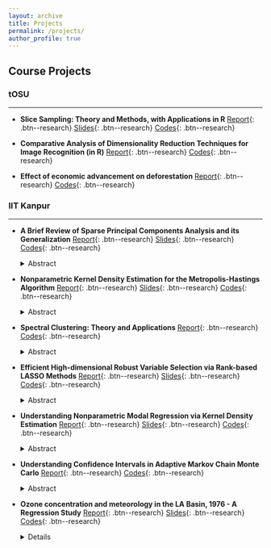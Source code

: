 ```yaml
---
layout: archive
title: Projects
permalink: /projects/
author_profile: true
---
```


## Course Projects

### tOSU
---

- **Slice Sampling: Theory and Methods, with Applications in R**  [Report](https://github.com/ArkaB-DS/sliceSampling_7730/blob/main/sliceSamplingReport.pdf){: .btn--research} [Slides](https://github.com/ArkaB-DS/sliceSampling_7730/blob/main/sliceSamplingSlides.pdf){: .btn--research} [Codes]([https://github.com/ArkaB-DS/SPCA](https://github.com/ArkaB-DS/sliceSampling_7730)){: .btn--research}   

- **Comparative Analysis of Dimensionality Reduction Techniques
for Image Recognition (in R)**  [Report](https://github.com/ArkaB-DS/STAT7730eigenfaces/blob/main/STAT7730.pdf){: .btn--research} [Codes](https://github.com/ArkaB-DS/STAT7730eigenfaces){: .btn--research}

- **Effect of economic advancement on deforestation**  [Report](https://github.com/ArkaB-DS/STAT6950Project/blob/main/STAT6950.pdf){: .btn--research} [Codes](https://github.com/ArkaB-DS/STAT6950Project){: .btn--research}  
  


### IIT Kanpur
---

- **A Brief Review of Sparse Principal Components Analysis and its Generalization**  [Report](https://github.com/ArkaB-DS/SPCA/blob/main/Multivariate_Project.pdf){: .btn--research} [Slides](https://github.com/ArkaB-DS/SPCA/blob/main/Multivariate_Project__slides_.pdf){: .btn--research} [Codes](https://github.com/ArkaB-DS/SPCA){: .btn--research}   
  <details>
      <summary>Abstract</summary>

  <blockquote>
    Principal Component Analysis is a widely studied methodology as it is a useful technique for dimension reduction. In this report, we discuss Sparse Principal Component Analysis (SPCA), which is a modification over PCA. This method is able to resolve the interpretation issue of PCA. Additionally, it provides sparse loadings to the principal components. The main idea of SPCA comes from the relationship between PCA problem and regression analysis. We also discuss GAS-PCA, which is a generalization over SPCA and this method performs better than SPCA, even in finite sample cases. Our report is mainly based on <a href="https://doi.org/10.1198/106186006X113430">Zou et al. (2006)</a> and its extension <a href="https://doi.org/10.1198/jcgs.2009.0012">Leng and Wang (2009)</a>.
  </blockquote>
  
  </details>
  
- **Nonparametric Kernel Density Estimation for the Metropolis-Hastings Algorithm**  [Report](https://github.com/ArkaB-DS/NDE4MH/blob/main/Nonparametric_Project.pdf){: .btn--research} [Slides](https://github.com/ArkaB-DS/NDE4MH/blob/main/Nonparametric_Project__slides_.pdf){: .btn--research} [Codes](https://github.com/ArkaB-DS/NDE4MH){: .btn--research}   
  <details>
      <summary>Abstract</summary>

  <blockquote>
    In this report, we discuss how the rejection step of the Metropolis-Hastings algorithm affects kernel density estimation. We elaborate on the theory developed by <a href="Sköld, M., & Roberts, G. O. (2003). Density estimation for the Metropolis–Hastings algorithm. Scandinavian journal of statistics, 30(4), 699-718.">Roberts et al. (2003)</a> by providing extensive proofs and explore applications exhibiting their efficiency in various problems.
  </blockquote>
  
  </details>
  
- **Spectral Clustering: Theory and Applications**  [Report](https://github.com/ArkaB-DS/SpectralClustering/blob/main/AI_Project.pdf){: .btn--research} [Codes]([https://github.com/ArkaB-DS/rankLASSO](https://github.com/ArkaB-DS/SpectralClustering)){: .btn--research}
  <details>
      <summary>Abstract</summary>

  <blockquote>
    In this report, we present a class of popular clustering algorithms called Spectral Clustering algorithms. We introduce graph theoretic notations required to understand the report. We discuss similarity graphs and graph Laplacians, along with their important properties. Three popular clustering algorithms are presented. Choice of optimal number of clusters, similarity functions, similarity graphs and graph Laplacians are also discussed. We then present Spectral clustering through different looking glasses. Finally, we apply Spectral clustering to simulated and real life datasets. This report is primarily based on <a href="https://idp.springer.com/authorize/casa?redirect_uri=https://link.springer.com/content/pdf/10.1007/s11222-007-9033-z.pdf&casa_token=D38DQJHbX-MAAAAA:rsNOf6rDvoZtSZPJVeLIVAKHoIsjui8ZR_qrJl8LhEuursk8T-IuBfM4Ov_TA3u9Tik5ewUhTbuKiX0">Von Luxburg (2007)</a>.
  </blockquote>
  
  </details>
  
- **Efficient High-dimensional Robust Variable Selection via Rank-based LASSO Methods**  [Report](https://github.com/ArkaB-DS/rankLASSO/blob/main/Robust_Project_II.pdf){: .btn--research} [Slides](https://github.com/ArkaB-DS/rankLASSO/blob/main/Robust_Project_II__slides_.pdf){: .btn--research} [Codes](https://github.com/ArkaB-DS/rankLASSO){: .btn--research}
  <details>
      <summary>Abstract</summary>

  <blockquote>
    Penalized variable selection is a popular approach for describing the relationship between the response,  and explanatory variables, . LASSO-based methods have received special attention throughout the literature of regression analysis. But stringent conditions are imposed on the  relation and on the error distribution. In this report, we present Rank-LASSO as a robust, superior method over the general LASSO, which can be used even when number of predictors is much larger than the sample size. The major properties of the Rank-LASSO has been presented in a non-asymptotic fashion, which makes it useful for the aforementioned case of . The report also shows the superiority of the thresholded modified version of Rank-LASSO in more general scenarios. Apart from theoretical results, we present numerical experiments for demonstrating that performance of the Rank-LASSO is substantially better than regular LAD-LASSO in terms of robust model selection problems. The report is primarily based on <a href="https://www.jmlr.org/papers/volume21/20-120/20-120.pdf">Rejchel, W., & Bogdan, M. (2020)</a>.
  </blockquote>
  
  </details>

- **Understanding Nonparametric Modal Regression via Kernel Density Estimation**  [Report](https://github.com/ArkaB-DS/NPmodalReg/blob/main/Group7%20Report.pdf){: .btn--research} [Slides](https://github.com/ArkaB-DS/NPmodalReg/blob/main/Robust_Project_I__slides_.pdf){: .btn--research} [Codes](https://github.com/ArkaB-DS/NPmodalReg){: .btn--research}
  <details>
      <summary>Abstract</summary>

  <blockquote>
    In this report we review non-parametric Modal Regression using Kernel Density Estimator. Instead of using conditional mean, Modal Regression uses conditional mode to summarize the relationship between the response and the explanatory variables. We describe the idea of Modal Regression and include a brief discussion regarding the superiority of Multi-modal regression over the Uni-modal case. The consistency properties of the proposed estimator and the idea of Confidence Sets have been reviewed. This report also includes an application of Prediction Sets in case of Bandwidth selection. Certain generalizations and extensions are also discussed. The report is primarily based on <a href="https://projecteuclid.org/journals/annals-of-statistics/volume-44/issue-2/Nonparametric-modal-regression/10.1214/15-AOS1373.pdf">Chen et al. (2016)</a>.
  </blockquote>
  
  </details>
    
- **Understanding Confidence Intervals in Adaptive Markov Chain Monte Carlo**  [Report](https://github.com/ArkaB-DS/MTH598A/blob/main/Report.pdf){: .btn--research} [Codes](https://github.com/ArkaB-DS/MTH598A){: .btn--research}
  <details>
      <summary>Abstract</summary>
  
  <blockquote>
  In this report, we attempt to understand the problems in asymptotic variance estimation for Adaptive Markov Chain Monte Carlo (AMCMC) and the role of confidence intervals in providing consistent estimation procedures for the asymptotic variance. The report is primarily based on <a href="http://citeseerx.ist.psu.edu/viewdoc/download?doi=10.1.1.765.8899&rep=rep1&type=pdf">Atchade´ (2012)</a>.
  </blockquote>
  </details>
  
- **Ozone concentration and meteorology in the LA Basin, 1976 - A Regression Study**  [Report](https://github.com/ArkaB-DS/regressionProjectIITK/blob/main/Report/Project_Report.pdf){: .btn--research} [Slides](https://github.com/ArkaB-DS/regressionProjectIITK/blob/main/Presentation/Project_PPT.pdf){: .btn--research} [Codes](https://github.com/ArkaB-DS/regressionProjectIITK){: .btn--research}
  <details>
      <summary>Details</summary>
   
  <blockquote>
     <li> Performed Exploratory Data Analysis on the Ozone (LA Basin, 1976) dataset to understand the effect of meteorological variables in predicting Ozone concentration. </li>
     <li> Confirmed multicollinearity, heteroscedasticity, normality, and auto-correlation with appropriate tests and took corrective measures for each, developing three parametric predictive models.</li>
     <li> Implemented Alternating Conditional Expectation (ACE) algorithm to create a non-parametric model that improved R^2 by 8% and RMSE by 62% with respect to the best of the three parametric models.</li>
  </blockquote>
  </details>
